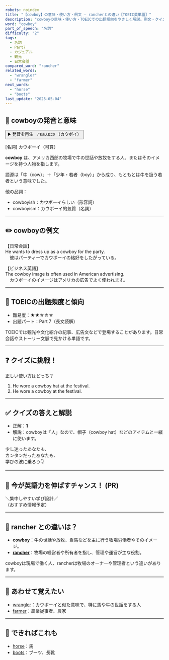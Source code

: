 ```yaml
---
robots: noindex
title: "【cowboy】の意味・使い方・例文 ― rancherとの違い【TOEIC英単語】"
description: "cowboyの意味・使い方・TOEICでの出題傾向をやさしく解説。例文・クイズ付きでrancherとの違いもわかりやすく学べます。"
word: "cowboy"
part_of_speech: "名詞"
difficulty: "2"
tags:
  - 名詞
  - Part7
  - カジュアル
  - 観光
  - 日常会話
compared_word: "rancher"
related_words:
  - "wrangler"
  - "farmer"
next_words:
  - "horse"
  - "boots"
last_update: "2025-05-04"
---
```


## 🔰 cowboyの発音と意味

<button class="play-audio" onclick="playTTS('cowboy')">
  <span class="play-audio-main">
    ▶️ 発音を再生　/ˈkaʊ.bɔɪ/
  </span>
  <span class="play-audio-sub">
    （カウボイ）
  </span>
</button>

[名詞] カウボーイ（可算）

**cowboy** は、アメリカ西部の牧場で牛の世話や放牧をする人、またはそのイメージを持つ人物を指します。

語源は「牛（cow）」＋「少年・若者（boy）」から成り、もともとは牛を扱う若者という意味でした。

他の品詞：  
- cowboyish：カウボーイらしい（形容詞）
- cowboyism：カウボーイ的気質（名詞）

---

## ✏️ cowboyの例文

【日常会話】  
He wants to dress up as a cowboy for the party.  
　彼はパーティーでカウボーイの格好をしたがっている。

【ビジネス英語】  
The cowboy image is often used in American advertising.  
　カウボーイのイメージはアメリカの広告でよく使われます。

---

## 🎯 TOEICの出題頻度と傾向

- 難易度：★★☆☆☆
- 出題パート：Part 7（長文読解）

TOEICでは観光や文化紹介の記事、広告文などで登場することがあります。日常会話やストーリー文脈で見かける単語です。

---

## ❓ クイズに挑戦！

正しい使い方はどっち？

1. He wore a cowboy hat at the festival.  
2. He wore a cowboy at the festival.

---

## ✅ クイズの答えと解説

- 正解：**1**
- 解説：cowboyは「人」なので、帽子（cowboy hat）などのアイテムと一緒に使います。

少し迷ったあなたも、  
カンタンだったあなたも、  
学びの波に乗ろう👇️

---

## 🚀 今が英語力を伸ばすチャンス！ (PR)

<div class="info-center">
＼集中しやすい学び設計／<br>  
（おすすめ情報予定）
</div>

---

## 🤔  rancher との違いは？

- **cowboy**：牛の世話や放牧、乗馬などを主に行う牧場労働者やそのイメージ。
- **[rancher](/rancher)**：牧場の経営者や所有者を指し、管理や運営が主な役割。

cowboyは現場で働く人、rancherは牧場のオーナーや管理者という違いがあります。

---

## 🧩 あわせて覚えたい

- [wrangler](/wrangler)：カウボーイと似た意味で、特に馬や牛の世話をする人
- [farmer](/farmer)：農業従事者、農家

---

## 📖 できればこれも

- [horse](/horse)：馬
- [boots](/boots)：ブーツ、長靴

<!-- cvid: aid01_bid38 -->
